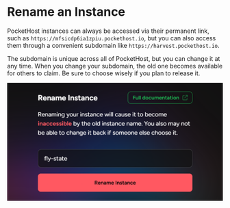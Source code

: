 # Rename an Instance

PocketHost instances can always be accessed via their permanent link, such as `https://mfsicdp6ia1zpiu.pockethost.io`, but you can also access them through a convenient subdomain like `https://harvest.pockethost.io`.

The subdomain is unique across all of PocketHost, but you can change it at any time. When you change your subdomain, the old one becomes available for others to claim. Be sure to choose wisely if you plan to release it.

![](rename-instance.png)

